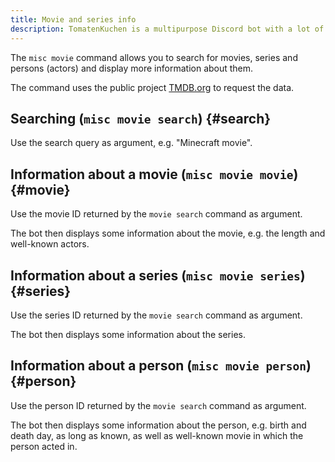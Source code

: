 ```yaml
---
title: Movie and series info
description: TomatenKuchen is a multipurpose Discord bot with a lot of features for your server. Mit dieser Funktion kannst du einfach nach bekannten Filmen, Serien und Darstellern suchen.
---
```


The `misc movie` command allows you to search for movies, series and persons (actors) and display more information about them.

The command uses the public project [TMDB.org](https://themoviedb.org) to request the data.

## Searching (`misc movie search`) {#search}

Use the search query as argument, e.g. "Minecraft movie".

## Information about a movie (`misc movie movie`) {#movie}

Use the movie ID returned by the `movie search` command as argument.

The bot then displays some information about the movie, e.g. the length and well-known actors.

## Information about a series (`misc movie series`) {#series}

Use the series ID returned by the `movie search` command as argument.

The bot then displays some information about the series.

## Information about a person (`misc movie person`) {#person}

Use the person ID returned by the `movie search` command as argument.

The bot then displays some information about the person, e.g. birth and death day, as long as known, as well as well-known movie in which the person acted in.
